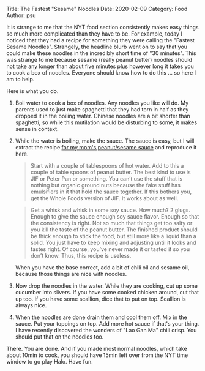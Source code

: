 Title: The Fastest "Sesame" Noodles
Date: 2020-02-09
Category: Food
Author: psu

It is strange to me that the NYT food section consistently makes easy things so much more complicated than they have to be. For example, today I noticed that they had a recipe for something they were calling the "Fastest Sesame Noodles". Strangely, the headline blurb went on to say that you could make these noodles in the incredibly short time of "30 minutes". This was strange to me because sesame (really peanut butter) noodles should not take any longer than about five minutes plus however long it takes you to cook a box of noodles. Everyone should know how to do this ... so here I am to help.

Here is what you do.

1. Boil water to cook a box of noodles. Any noodles you like will do. My parents used to just make spaghetti that they had torn in half as they dropped it in the boiling water. Chinese noodles are a bit shorter than spaghetti, so while this mutilation would be disturbing to some, it makes sense in context.

2. While the water is boiling, make the sauce. The sauce is easy, but I will extract the recipe <a href="http://mutable-states.com/my-moms-peanut-sauce.html">for my mom's peanut/sesame sauce</a> and reproduce it here.

	>Start with a couple of tablespoons of hot water. Add to this a couple of table spoons of peanut butter. The best kind to use is JIF or Peter Pan or something. You can’t use the stuff that is nothing but organic ground nuts because the fake stuff has emulsifiers in it that hold the sauce together. If this bothers you, get the Whole Foods version of JIF. It works about as well.

	>Get a whisk and whisk in some soy sauce. How much? 2 glugs. Enough to give the sauce enough soy sauce flavor. Enough so that the consistency is right. Not so much that things get too salty or you kill the taste of the peanut butter. The finished product should be thick enough to stick the food, but still more like a liquid than a solid. You just have to keep mixing and adjusting until it looks and tastes right. Of course, you’ve never made it or tasted it so you don’t know. Thus, this recipe is useless.
	
	When you have the base correct, add a bit of chili oil and sesame oil, because those things are nice with noodles. 

3. Now drop the noodles in the water. While they are cooking, cut up some cucumber into slivers. If you have some cooked chicken around, cut that up too. If you have some scallion, dice that to put on top. Scallion is always nice.

4. When the noodles are done drain them and cool them off. Mix in the sauce. Put your toppings on top. Add more hot sauce if that's your thing. I have recently discovered the wonders of "Lao Gan Ma" chili crisp. You should put that on the noodles too.

There. You are done. And if you made most normal noodles, which take about 10min to cook, you should have 15min left over from the NYT time window to go play Halo. Have fun.

